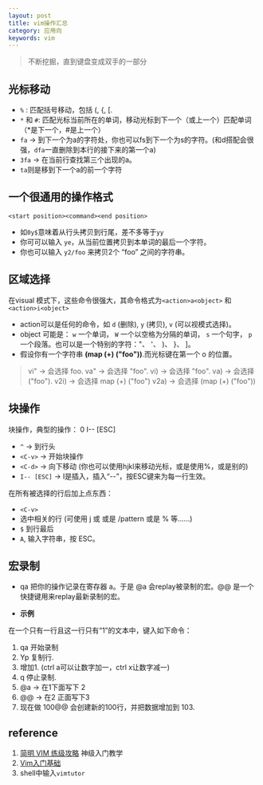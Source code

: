 ```yaml
---
layout: post
title: vim操作汇总
category: 应用向
keywords: vim
---
```


> 不断挖掘，直到键盘变成双手的一部分

## 光标移动
- `%` : 匹配括号移动，包括 (, {, [. 
- `*` 和 `#`:  匹配光标当前所在的单词，移动光标到下一个（或上一个）匹配单词（*是下一个，#是上一个）
- `fa` → 到下一个为a的字符处，你也可以fs到下一个为s的字符。(和d搭配会很强，`dfa`一直删除到本行的接下来的第一个a)
- `3fa` → 在当前行查找第三个出现的a。
- `ta`则是移到下一个a的前一个字符

## 一个很通用的操作格式
`<start position><command><end position>` 
- 如`0y$`意味着从行头拷贝到行尾，差不多等于`yy`
- 你可可以输入 `ye`，从当前位置拷贝到本单词的最后一个字符。
- 你也可以输入 `y2/foo` 来拷贝2个 “foo” 之间的字符串。	

## 区域选择
在visual 模式下，这些命令很强大，其命令格式为`<action>a<object>` 和 `<action>i<object>`

- action可以是任何的命令，如 `d` (删除), `y` (拷贝), `v` (可以视模式选择)。
- object 可能是： `w` 一个单词， `W` 一个以空格为分隔的单词， `s` 一个句字， `p` 一个段落。也可以是一个特别的字符："、 '、 )、 }、 ]。
- 假设你有一个字符串 **(map (+) ("foo"))**.而光标键在第一个 o 的位置。
> vi" → 会选择 foo.
va" → 会选择 "foo".
vi) → 会选择 "foo".
va) → 会选择("foo").
v2i) → 会选择 map (+) ("foo")
v2a) → 会选择 (map (+) ("foo"))

## 块操作
块操作，典型的操作： 0 <C-v> <C-d> I-- [ESC]

- `^` → 到行头
- `<C-v>` → 开始块操作
- `<C-d>` → 向下移动 (你也可以使用hjkl来移动光标，或是使用%，或是别的)
- `I-- [ESC]` → I是插入，插入“--”，按ESC键来为每一行生效。

在所有被选择的行后加上点东西：

- `<C-v>`
- 选中相关的行 (可使用 j 或 <C-d> 或是 /pattern 或是 % 等……)
- `$` 到行最后
- `A`, 输入字符串，按 ESC。

## 宏录制
- qa 把你的操作记录在寄存器 a。于是 @a 会replay被录制的宏。@@ 是一个快捷键用来replay最新录制的宏。

- **示例**

在一个只有一行且这一行只有“1”的文本中，键入如下命令：

1. qa 开始录制
2. Yp 复制行.
3. <C-a> 增加1. (ctrl a可以让数字加一，ctrl x让数字减一)
4. q 停止录制.
5. @a → 在1下面写下 2
6. @@ → 在2 正面写下3
7. 现在做 100@@ 会创建新的100行，并把数据增加到 103.

## reference
1. [简明 VIM 练级攻略](https://coolshell.cn/articles/5426.html) 神级入门教学
2. [Vim入门基础](https://www.jianshu.com/p/bcbe916f97e1)
3. shell中输入`vimtutor`

